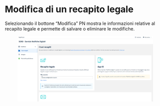 # Modifica di un recapito legale

Selezionando il bottone “Modifica” PN mostra le informazioni relative al recapito legale e permette di salvare o eliminare le modifiche.

<figure><img src="../../../../.gitbook/assets/image (104).png" alt=""><figcaption></figcaption></figure>
